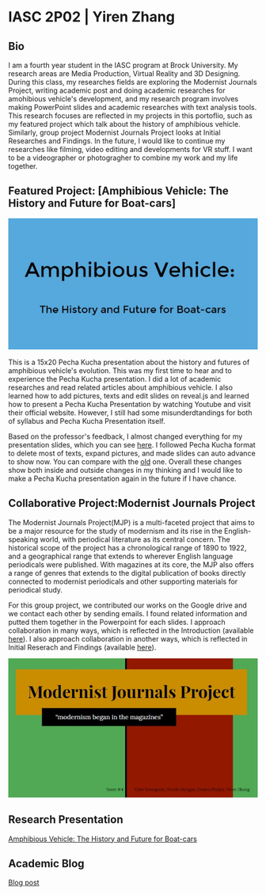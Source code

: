 # IASC 2P02 | Yiren Zhang

## Bio

I am a fourth year student in the IASC program at Brock University. My research areas are Media Production, Virtual Reality and 3D Designing. During this class, my researches fields are exploring the Modernist Journals Project, writing academic post and doing academic researches for amohibious vehicle's development, and my research program involves making PowerPoint slides and academic researches with text analysis tools. This research focuses are reflected in my projects in this portoflio, such as my featured project which talk about the history of amphibious vehicle. Similarly, group project Modernist Journals Project looks at Initial Researches and Findings. In the future, I would like to continue my researches like filming, video editing and developments for VR stuff. I want to be a videographer or photogragher to combine my work and my life together.


## Featured Project: [Amphibious Vehicle: The History and Future for Boat-cars]

![](images/solopresentation.JPG)

This is a 15x20 Pecha Kucha presentation about the history and futures of amphibious vehicle's evolution. This was my first time to hear and to experience the Pecha Kucha presentation. I did a lot of academic researches and read related articles about amphibious vehicle. I also learned how to add pictures, texts and edit slides on reveal.js and learned how to present a Pecha Kucha Presentation by watching Youtube and visit their official website. However, I still had some misunderdtandings for both of syllabus and Pecha Kucha Presentation itself.


Based on the professor's feedback, I almost changed everything for my presentation slides, which you can see [here](https://slides.com/alani-jenchang/deck-1-2#/). I followed Pecha Kucha format to delete most of texts, expand pictures, and made slides can auto advance to show now. You can compare with the [old](https://slides.com/alani-jenchang/deck-1#/) one. Overall these changes show both inside and outside changes in my thinking and I would like to make a Pecha Kucha presentation again in the future if I have chance.


## Collaborative Project:Modernist Journals Project

The Modernist Journals Project(MJP) is a multi-faceted project that aims to be a major resource for the study of modernism and its rise in the English-speaking world, with periodical literature as its central concern. The historical scope of the project has a chronological range of 1890 to 1922, and a geographical range that extends to wherever English language periodicals were published. With magazines at its core, the MJP also offers a range of genres that extends to the digital publication of books directly connected to modernist periodicals and other supporting materials for periodical study.

For this group project, we contributed our works on the Google drive and we contact each other by sending emails. I found related information and putted them together in the Powerpoint for each slides. I approach collaboration in many ways, which is reflected in the Introduction (available [here](https://docs.google.com/presentation/d/1K_w0ljlTMxzwfYLaGKy1qS0yovBPPB5DO-beAu8LsIs/edit#slide=id.g4eb4df3e41_0_119)). I also approach collaboration in another ways, which is reflected in Initial Reserach and Findings (available [here](https://docs.google.com/presentation/d/1K_w0ljlTMxzwfYLaGKy1qS0yovBPPB5DO-beAu8LsIs/edit#slide=id.g4ed3d71a8f_0_55)). 

![](images/grouppresentation.JPG)


## Research Presentation

[Amphibious Vehicle: The History and Future for Boat-cars](http://slides.com/alani-jenchang/deck-1-2?ref=share#/)

## Academic Blog

[Blog post](https://github.com/alanyasuto/IASC-2P02/blob/master/Blog%20Post.md)
